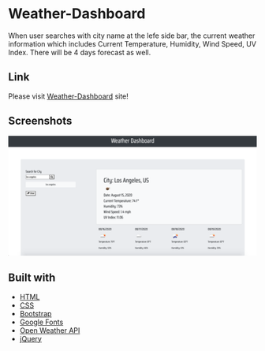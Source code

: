 # Weather-Dashboard
When user searches with city name at the lefe side bar, the current weather information which includes Current Temperature, Humidity, Wind Speed, UV Index. There will be 4 days forecast as well. 

## Link
Please visit [Weather-Dashboard](https://juhee-k.github.io/weather-dashboard/) site!

## Screenshots
![weather-dashboard](image001.png)

## Built with
- [HTML](https://developer.mozilla.org/en-US/docs/Web/HTML)
- [CSS](https://developer.mozilla.org/en-US/docs/Web/CSS)
- [Bootstrap](https://getbootstrap.com/)
- [Google Fonts](https://fonts.google.com/)
- [Open Weather API](https://openweathermap.org/)
- [jQuery](https://api.jquery.com/)

